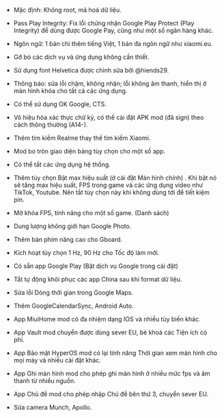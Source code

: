 - Mặc định: Không root, mã hoá dữ liệu.

- Pass Play Integrity: Fix lỗi chứng nhận Google Play Protect (Play Integrity) để dùng được Google Pay, cũng như một số ngân hàng khác.

- Ngôn ngữ: 1 bản chỉ thêm tiếng Việt, 1 bản đa ngôn ngữ như xiaomi.eu.

- Gỡ bỏ các dịch vụ và ứng dụng không cần thiết.

- Sử dụng font Helvetica được chỉnh sửa bởi @hiends29.

- Thông báo: sửa lỗi chậm, không nhận; lỗi không âm thanh, hiển thị ở màn hình khóa cho tất cả các ứng dụng.

- Có thể sử dụng OK Google, CTS.

- Vô hiệu hóa xác thực chữ ký, có thể cài đặt APK mod (đã sign) theo cách thông thường (A14-).

- Thêm tìm kiếm Realme thay thế tìm kiếm Xiaomi.

- Mod bo tròn giao diện bảng tùy chọn cho một số app.

- Có thể tắt các ứng dụng hệ thống.

- Thêm tùy chọn Bật max hiệu suất (ở cài đặt Màn hình chính) . Khi bật nó sẽ tăng max hiệu suất, FPS trong game và các ứng dụng video như TikTok, Youtube. Nên tắt tùy chọn này khi không dùng tới để tiết kiệm pin.

- Mở khóa FPS, tính năng cho một số game. (Danh sách)

- Dung lượng không giới hạn Google Photo.

- Thêm bàn phím nâng cao cho Gboard.

- Kích hoạt tùy chọn 1 Hz, 90 Hz cho Tốc độ làm mới.

- Có sẵn app Google Play (Bật dịch vụ Google trong cài đặt)

- Tắt tự động khôi phục các app China sau khi format dữ liệu.

- Sửa lỗi Dòng thời gian trong Google Maps.

- Thêm GoogleCalendarSync, Android Auto.

- App MiuiHome mod có đa nhiệm dạng IOS và nhiều tùy biến khác.

- App Vault mod chuyển được dùng sever EU, bẻ khoá các Tiện ích có phí. 

- App Bảo mật HyperOS mod có lại tính năng Thời gian xem màn hình cho mọi máy và nhiều cài đặt khác.

- App Ghi màn hình mod cho phép ghi màn hình ở nhiều mức fps và âm thanh từ nhiều nguồn.

- App Chủ đề mod cho phép nhập Chủ đề bên thứ 3, chuyển sever EU.

- Sửa camera Munch, Apollo.
